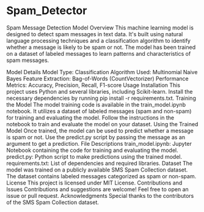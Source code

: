 # Spam_Detector
Spam Message Detection Model Overview This machine learning model is designed to detect spam messages in text data. It's built using natural language processing techniques and a classification algorithm to identify whether a message is likely to be spam or not. The model has been trained on a dataset of labeled messages to learn patterns and characteristics of spam messages.

Model Details Model Type: Classification Algorithm Used: Multinomial Naive Bayes Feature Extraction: Bag-of-Words (CountVectorizer) Performance Metrics: Accuracy, Precision, Recall, F1-score Usage Installation This project uses Python and several libraries, including Scikit-learn. Install the necessary dependencies by running pip install -r requirements.txt. Training the Model The model training code is available in the train_model.ipynb notebook. It utilizes a dataset of labeled messages (spam and non-spam) for training and evaluating the model. Follow the instructions in the notebook to train and evaluate the model on your dataset. Using the Trained Model Once trained, the model can be used to predict whether a message is spam or not. Use the predict.py script by passing the message as an argument to get a prediction. File Descriptions train_model.ipynb: Jupyter Notebook containing the code for training and evaluating the model. predict.py: Python script to make predictions using the trained model. requirements.txt: List of dependencies and required libraries. Dataset The model was trained on a publicly available SMS Spam Collection dataset. The dataset contains labeled messages categorized as spam or non-spam. License This project is licensed under MIT License. Contributions and Issues Contributions and suggestions are welcome! Feel free to open an issue or pull request. Acknowledgments Special thanks to the contributors of the SMS Spam Collection dataset.
